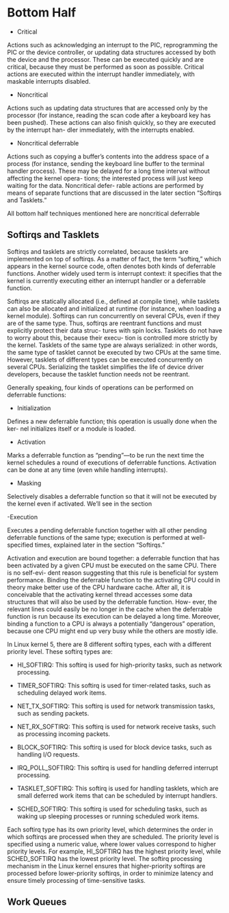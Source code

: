 # Bottom Half 


- Critical

Actions such as acknowledging an interrupt to the PIC, reprogramming the PIC
or the device controller, or updating data structures accessed by both the device
and the processor. These can be executed quickly and are critical, because they
must be performed as soon as possible. Critical actions are executed within the
interrupt handler immediately, with maskable interrupts disabled.

- Noncritical

Actions such as updating data structures that are accessed only by the processor
(for instance, reading the scan code after a keyboard key has been pushed).
These actions can also finish quickly, so they are executed by the interrupt han-
dler immediately, with the interrupts enabled.

- Noncritical deferrable

Actions such as copying a buffer’s contents into the address space of a process
(for instance, sending the keyboard line buffer to the terminal handler process).
These may be delayed for a long time interval without affecting the kernel opera-
tions; the interested process will just keep waiting for the data. Noncritical defer-
rable actions are performed by means of separate functions that are discussed in
the later section “Softirqs and Tasklets.”


All bottom half techniques mentioned here are noncritical deferrable

## Softirqs and Tasklets

Softirqs and tasklets are strictly correlated, because tasklets are implemented on top
of softirqs. As a matter of fact, the term “softirq,” which appears in the kernel source
code, often denotes both kinds of deferrable functions. Another widely used term is interrupt context: it specifies that the kernel is currently executing either an interrupt
handler or a deferrable function.

Softirqs are statically allocated (i.e., defined at compile time), while tasklets can also
be allocated and initialized at runtime (for instance, when loading a kernel module).
Softirqs can run concurrently on several CPUs, even if they are of the same type.
Thus, softirqs are reentrant functions and must explicitly protect their data struc-
tures with spin locks. Tasklets do not have to worry about this, because their execu-
tion is controlled more strictly by the kernel. Tasklets of the same type are always
serialized: in other words, the same type of tasklet cannot be executed by two CPUs
at the same time. However, tasklets of different types can be executed concurrently
on several CPUs. Serializing the tasklet simplifies the life of device driver developers,
because the tasklet function needs not be reentrant.


Generally speaking, four kinds of operations can be performed on deferrable functions:
- Initialization

Defines a new deferrable function; this operation is usually done when the ker-
nel initializes itself or a module is loaded.

- Activation

Marks a deferrable function as “pending”—to be run the next time the kernel
schedules a round of executions of deferrable functions. Activation can be done
at any time (even while handling interrupts).

- Masking

Selectively disables a deferrable function so that it will not be executed by the kernel even if activated. We’ll see in the section 

-Execution

Executes a pending deferrable function together with all other pending deferrable functions of the same type; execution is performed at well-specified times,
explained later in the section “Softirqs.”

Activation and execution are bound together: a deferrable function that has been
activated by a given CPU must be executed on the same CPU. There is no self-evi-
dent reason suggesting that this rule is beneficial for system performance. Binding
the deferrable function to the activating CPU could in theory make better use of the
CPU hardware cache. After all, it is conceivable that the activating kernel thread
accesses some data structures that will also be used by the deferrable function. How-
ever, the relevant lines could easily be no longer in the cache when the deferrable
function is run because its execution can be delayed a long time. Moreover, binding
a function to a CPU is always a potentially “dangerous” operation, because one CPU
might end up very busy while the others are mostly idle.


In Linux kernel 5, there are 8 different softirq types, each with a different priority level. These softirq types are:

- HI_SOFTIRQ: This softirq is used for high-priority tasks, such as network processing.

- TIMER_SOFTIRQ: This softirq is used for timer-related tasks, such as scheduling delayed work items.

- NET_TX_SOFTIRQ: This softirq is used for network transmission tasks, such as sending packets.

- NET_RX_SOFTIRQ: This softirq is used for network receive tasks, such as processing incoming packets.

- BLOCK_SOFTIRQ: This softirq is used for block device tasks, such as handling I/O requests.

- IRQ_POLL_SOFTIRQ: This softirq is used for handling deferred interrupt processing.

- TASKLET_SOFTIRQ: This softirq is used for handling tasklets, which are small deferred work items that can be scheduled by interrupt handlers.

- SCHED_SOFTIRQ: This softirq is used for scheduling tasks, such as waking up sleeping processes or running scheduled work items.

Each softirq type has its own priority level, which determines the order in which softirqs are processed when they are scheduled. The priority level is specified using a numeric value, where lower values correspond to higher priority levels. For example, HI_SOFTIRQ has the highest priority level, while SCHED_SOFTIRQ has the lowest priority level. The softirq processing mechanism in the Linux kernel ensures that higher-priority softirqs are processed before lower-priority softirqs, in order to minimize latency and ensure timely processing of time-sensitive tasks.


## Work Queues


